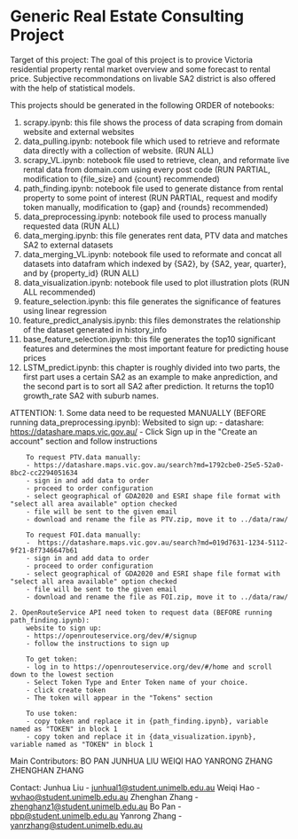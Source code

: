 # Generic Real Estate Consulting Project

Target of this project:
The goal of this project is to provice Victoria residential property rental market overview and some forecast to rental price. Subjective recommondations on livable SA2 district is also offered with the help of statistical models.



This projects should be generated in the following ORDER of notebooks:
1. scrapy.ipynb: this file shows the process of data scraping from domain website and external websites
2. data_pulling.ipynb: notebook file which used to retrieve and reformate data directly with a collection of website. (RUN ALL)
3. scrapy_VL.ipynb: notebook file used to retrieve, clean, and reformate live rental data from domain.com using every post code (RUN PARTIAL, modification to {file_size} and {count} recommended)
4. path_finding.ipynb: notebook file used to generate distance from rental property to some point of interest (RUN PARTIAL, request and modify token manually, modification to {gap} and {rounds} recommended)
5. data_preprocessing.ipynb: notebook file used to process manually requested data (RUN ALL)
6. data_merging.ipynb: this file generates rent data, PTV data and matches SA2 to external datasets
7. data_merging_VL.ipynb: notebook file used to reformate and concat all datasets into datafram which indexed by {SA2}, by {SA2, year, quarter}, and by {property_id} (RUN ALL)
8. data_visualization.ipynb: notebook file used to plot illustration plots (RUN ALL recommended)
9. feature_selection.ipynb: this file generates the significance of features using linear regression
10. feature_predict_analysis.ipynb: this files demonstrates the relationship of the dataset generated in history_info
11. base_feature_selection.ipynb: this file generates the top10 significant features and determines the most important feature
    for predicting house prices
12. LSTM_predict.ipynb: this chapter is roughly divided into two parts, the first part uses a certain SA2 as an example to make 
    anprediction, and the second part is to sort all SA2 after prediction. It returns the top10 growth_rate SA2 with suburb
    names.



ATTENTION:
    1. Some data need to be requested MANUALLY (BEFORE running data_preprocessing.ipynb):
        Websited to sign up:
        - datashare: https://datashare.maps.vic.gov.au/
        - Click Sign up in the "Create an account" section and follow instructions

        To request PTV.data manually:
        - https://datashare.maps.vic.gov.au/search?md=1792cbe0-25e5-52a0-8bc2-cc2294051634
        - sign in and add data to order
        - proceed to order configuration
        - select geographical of GDA2020 and ESRI shape file format with "select all area available" option checked
        - file will be sent to the given email
        - download and rename the file as PTV.zip, move it to ../data/raw/

        To request FOI.data manually:
        -  https://datashare.maps.vic.gov.au/search?md=019d7631-1234-5112-9f21-8f7346647b61
        - sign in and add data to order
        - proceed to order configuration
        - select geographical of GDA2020 and ESRI shape file format with "select all area available" option checked
        - file will be sent to the given email
        - download and rename the file as FOI.zip, move it to ../data/raw/

    2. OpenRouteService API need token to request data (BEFORE running path_finding.ipynb):
        website to sign up:
        - https://openrouteservice.org/dev/#/signup
        - follow the instructions to sign up

        To get token:
        - log in to https://openrouteservice.org/dev/#/home and scroll down to the lowest section
        - Select Token Type and Enter Token name of your choice.
        - click create token
        - The token will appear in the "Tokens" section

        To use token:
        - copy token and replace it in {path_finding.ipynb}, variable named as "TOKEN" in block 1
        - copy token and replace it in {data_visualization.ipynb}, variable named as "TOKEN" in block 1



Main Contributors:
    BO PAN
    JUNHUA LIU
    WEIQI HAO
    YANRONG ZHANG
    ZHENGHAN ZHANG



Contact:
    Junhua Liu - junhual1@student.unimelb.edu.au
    Weiqi Hao - wvhao@student.unimelb.edu.au
    Zhenghan Zhang - zhenghanz1@student.unimelb.edu.au
    Bo Pan - pbp@student.unimelb.edu.au
    Yanrong Zhang - yanrzhang@student.unimelb.edu.au
